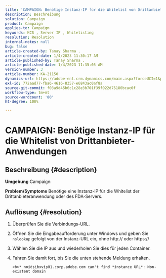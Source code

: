```yaml
---
title: 'CAMPAIGN: Benötige Instanz-IP für die Whitelist von Drittanbieter-Anwendungen'
description: Beschreibung
solution: Campaign
product: Campaign
applies-to: Campaign
keywords: KCS , Server IP , Whitelisting
resolution: Resolution
internal-notes: null
bug: false
article-created-by: Tanay Sharma .
article-created-date: 1/4/2023 11:30:17 AM
article-published-by: Tanay Sharma .
article-published-date: 1/4/2023 11:35:05 AM
version-number: 3
article-number: KA-21150
dynamics-url: https://adobe-ent.crm.dynamics.com/main.aspx?forceUCI=1&pagetype=entityrecord&etn=knowledgearticle&id=57c7d027-238c-ed11-81ac-6045bd006a22
exl-id: 772aad77-fba6-4616-8357-e6843ac0af8a
source-git-commit: f03a9d45b6c1c28e3b701f39f022d75180bcac0f
workflow-type: tm+mt
source-wordcount: '80'
ht-degree: 100%

---
```


# CAMPAIGN: Benötige Instanz-IP für die Whitelist von Drittanbieter-Anwendungen

## Beschreibung {#description}

<b>Umgebung</b>
Campaign


<b>Problem/Symptome</b>
Benötige eine Instanz-IP für die Whitelist der Drittanbieteranwendung oder des FDA-Servers.


## Auflösung {#resolution}


1. Überprüfen Sie die Verbindungs-URL.
2. Öffnen Sie die Eingabeaufforderung unter Windows und geben Sie `nslookup` gefolgt von der Instanz-URL ein, ohne http:// oder https://
3. Wählen Sie die IP aus und wiederholen Sie dies für jeden Container.
4. Fahren Sie damit fort, bis Sie die unten stehende Meldung erhalten.

   `<b>* noidsibxvip01.corp.adobe.com can't find *instance URL*: Non-existent domain`
